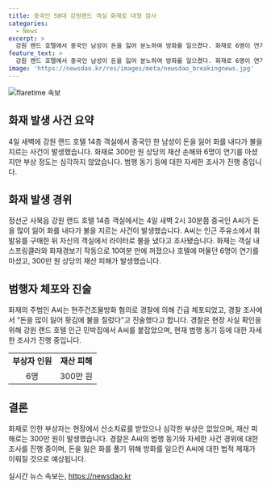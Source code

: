 ```yaml
---
title: 중국인 50대 강원랜드 객실 화재로 대형 참사
categories:
  - News
excerpt: >
  강원 랜드 호텔에서 중국인 남성이 돈을 잃어 분노하여 방화를 일으켰다. 화재로 6명이 연기를 마셨지만 부상 정도는 심각하지 않았고, 재산 피해는 300만 원으로 추정된다. 범행 동기 등은 경찰이 조사 중이다. (총 147자)
feature_text: >
  강원 랜드 호텔에서 중국인 남성이 돈을 잃어 분노하여 방화를 일으켰다. 화재로 6명이 연기를 마셨지만 부상 정도는 심각하지 않았고, 재산 피해는 300만 원으로 추정된다. 범행 동기 등은 경찰이 조사 중이다. (총 147자)
image: 'https://newsdao.kr/res/images/meta/newsdao_breakingnews.jpg'
---
```


<p><img src="https://newsdao.kr/res/images/meta/newsdao_breakingnews.jpg" alt="flaretime 속보" /></p>

<h2 data-ke-size="size26">화재 발생 사건 요약</h2>

<p data-ke-size="size16">4일 새벽에 강원 랜드 호텔 14층 객실에서 중국인 한 남성이 돈을 잃어 화를 내다가 불을 지르는 사건이 발생했습니다. 화재로 300만 원 상당의 재산 손해와 6명이 연기를 마셨지만 부상 정도는 심각하지 않았습니다. 범행 동기 등에 대한 자세한 조사가 진행 중입니다.</p>

<h2 data-ke-size="size26">화재 발생 경위</h2>

<p data-ke-size="size16">정선군 사북읍 강원 랜드 호텔 14층 객실에서는 4일 새벽 2시 30분쯤 중국인 A씨가 돈을 많이 잃어 화를 내다가 불을 지르는 사건이 발생했습니다. A씨는 인근 주유소에서 휘발유를 구매한 뒤 자신의 객실에서 라이터로 불을 냈다고 조사됐습니다. 화재는 객실 내 스프링클러와 화재경보기 작동으로 10여분 만에 꺼졌으나 호텔에 머물던 6명이 연기를 마셨고, 300만 원 상당의 재산 피해가 발생했습니다.</p>

<h2 data-ke-size="size26">범행자 체포와 진술</h2>

<p data-ke-size="size16">화재의 주범인 A씨는 현주건조물방화 혐의로 경찰에 의해 긴급 체포되었고, 경찰 조사에서 “돈을 많이 잃어 홧김에 불을 질렀다”고 진술했다고 합니다. 경찰은 현장 사실 확인을 위해 강원 랜드 호텔 인근 민박집에서 A씨를 붙잡았으며, 현재 범행 동기 등에 대한 자세한 조사가 진행 중입니다.</p>

<table>
    <tr>
        <td style="text-align: center; height: 17px;"><b>부상자 인원</b></td>
        <td style="text-align: center; height: 17px;"><b>재산 피해</b></td>
    </tr>
    <tr>
        <td style="text-align: center; height: 17px;">6명</td>
        <td style="text-align: center; height: 17px;">300만 원</td>
    </tr>
</table>

<h2 data-ke-size="size26">결론</h2>

<p data-ke-size="size16">화재로 인한 부상자는 현장에서 산소치료를 받았으나 심각한 부상은 없었으며, 재산 피해로는 300만 원이 발생했습니다. 경찰은 A씨의 범행 동기와 자세한 사건 경위에 대한 조사를 진행 중이며, 돈을 잃은 화를 풀기 위해 방화를 일으킨 A씨에 대한 법적 제재가 이뤄질 것으로 예상됩니다.</p>
실시간 뉴스 속보는, <a href="https://newsdao.kr" rel="dofollow">https://newsdao.kr</a>


